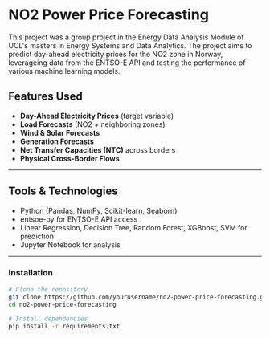 # NO2 Power Price Forecasting

This project was a group project in the Energy Data Analysis Module of UCL's masters in Energy Systems and Data Analytics. The project aims to predict day-ahead electricity prices for the NO2 zone in Norway, leverageing data from the ENTSO-E API and testing the performance of various machine learning models. 

## Features Used

- **Day-Ahead Electricity Prices** (target variable)
- **Load Forecasts** (NO2 + neighboring zones)
- **Wind & Solar Forecasts**
- **Generation Forecasts**
- **Net Transfer Capacities (NTC)** across borders
- **Physical Cross-Border Flows**

---

## Tools & Technologies

- Python (Pandas, NumPy, Scikit-learn, Seaborn)
- entsoe-py for ENTSO-E API access
- Linear Regression, Decision Tree, Random Forest, XGBoost, SVM for prediction
- Jupyter Notebook for analysis

---


### Installation

```bash
# Clone the repository
git clone https://github.com/yourusername/no2-power-price-forecasting.git
cd no2-power-price-forecasting

# Install dependencies
pip install -r requirements.txt


